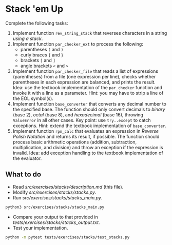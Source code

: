 # Stack 'em Up

Complete the following tasks:

1. Implement function `rev_string_stack` that reverses characters in a string *using a stack*.
1. Implement function `par_checker_ext` to process the following:
   - parentheses `(` and `)`
   - curly braces `{` and `}`
   - brackets `[` and `]`
   - angle brackets `<` and `>`
1. Implement function `par_checker_file` that reads a list of expressions (parentheses) from a file (one expression per line), checks whether parentheses in each expression are balanced, and prints the result. Idea: use the textbook implementation of the `par_checker` function and invoke it with a line as a parameter. Hint: you may have to strip a line of the EOL symbol(s).
1. Implement function `base_converter` that converts any decimal number to the specified base. The function should only convert decimals to _binary_ (base 2), _octal_ (base 8), and _hexadecimal_ (base 16), throwing `ValueError` in all other cases. Key point: use `try..except` to catch exceptions. Hint: extend the textbook implementation of `base_converter`.
1. Implement function `rpn_calc` that evaluates an expression in _Reverse Polish Notation_ and returns its result, if possible. The function should process basic arithmetic operations (addition, subtraction, multiplication, and division) and throw an exception if the expression is invalid. Idea: add exception handling to the textbook implementation of the evaluator.

## What to do

- Read _src/exercises/stacks/description.md_ (this file).
- Modify _src/exercises/stacks/stacks.py_.
- Run _src/exercises/stacks/stacks_main.py_.

```bash
python3 src/exercises/stacks/stacks_main.py
```

- Compare your output to that provided in _tests/exercises/stacks/stacks_output.txt_.
- Test your implementation.

```bash
python -m pytest tests/exercises/stacks/test_stacks.py
```
